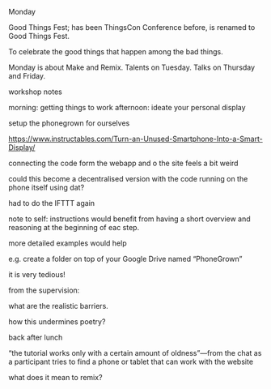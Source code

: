 Monday

Good Things Fest; has been ThingsCon Conference before, is renamed to Good Things Fest.

To celebrate the good things that happen among the bad things.

Monday is about Make and Remix. Talents on Tuesday. Talks on Thursday and Friday.


workshop notes

morning: getting things to work
afternoon: ideate your personal display

setup the phonegrown for ourselves

https://www.instructables.com/Turn-an-Unused-Smartphone-Into-a-Smart-Display/

connecting the code form the webapp and o the site feels a bit weird

could this become a decentralised version with the code running on the phone itself using dat?

had to do the IFTTT again

note to self: instructions would benefit from having a short overview and reasoning at the beginning of eac step.

more detailed examples would help

e.g. create a folder on top of your Google Drive named “PhoneGrown”

it is very tedious!

from the supervision:

what are the realistic barriers.

how this undermines poetry?

back after lunch

“the tutorial works only with a certain amount of oldness”—from the chat as a participant tries to find a phone or tablet that can work with the website

what does it mean to remix?



